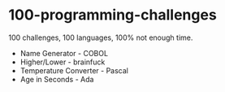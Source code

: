 100-programming-challenges
==========================

100 challenges, 100 languages, 100% not enough time.

- Name Generator - COBOL
- Higher/Lower - brainfuck
- Temperature Converter - Pascal
- Age in Seconds - Ada
